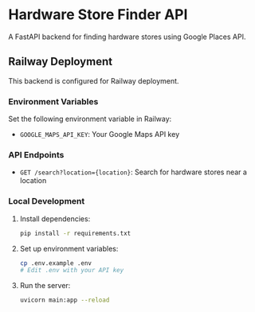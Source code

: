 # Hardware Store Finder API

A FastAPI backend for finding hardware stores using Google Places API.

## Railway Deployment

This backend is configured for Railway deployment.

### Environment Variables

Set the following environment variable in Railway:
- `GOOGLE_MAPS_API_KEY`: Your Google Maps API key

### API Endpoints

- `GET /search?location={location}`: Search for hardware stores near a location

### Local Development

1. Install dependencies:
   ```bash
   pip install -r requirements.txt
   ```

2. Set up environment variables:
   ```bash
   cp .env.example .env
   # Edit .env with your API key
   ```

3. Run the server:
   ```bash
   uvicorn main:app --reload
   ``` 